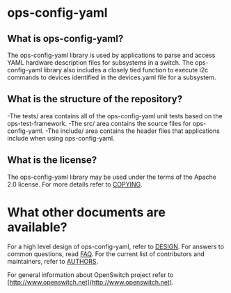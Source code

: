ops-config-yaml
===============

What is ops-config-yaml?
------------------------
The ops-config-yaml library is used by applications to parse and access YAML hardware description files for subsystems in a switch. The ops-config-yaml library also includes a closely tied function to execute i2c commands to devices identified in the devices.yaml file for a subsystem.

What is the structure of the repository?
----------------------------------------
-The tests/ area contains all of the ops-config-yaml unit tests based on the ops-test-framework.
-The src/ area contains the source files for ops-config-yaml.
-The include/ area contains the header files that applications include when using ops-config-yaml.

What is the license?
--------------------
The ops-config-yaml library may be used under the terms of the Apache 2.0 license. For more details refer to [COPYING](https://git.openswitch.net/cgit/openswitch/ops-config-yaml/tree/COPYING).

What other documents are available?
===================================
For a high level design of ops-config-yaml, refer to [DESIGN](https://www.openswitch.net/documents/dev/ops-config-yaml/DESIGN).
For answers to common questions, read [FAQ](https://git.openswitch.net/cgit/openswitch/ops-config-yaml/tree/FAQ.md).
For the current list of contributors and maintainers, refer to [AUTHORS](https://git.openswitch.net/cgit/openswitch/ops-config-yaml/tree/AUTHORS.md).

For general information about OpenSwitch project refer to [http://www.openswitch.net](http://www.openswitch.net).
